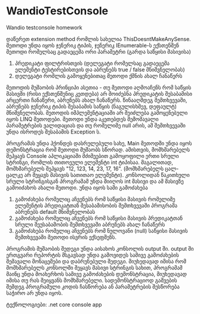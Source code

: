 # WandioTestConsole
Wandio testconsole homework

დაწერეთ extension method რომლის სახელია ThisDoesntMakeAnySense. მეთოდი უნდა იყოს ჯენერიკ ტიპის, ჯენერიკ IEnumerable-ს ექსთენშენ მეთოდი რომელსაც გადაეცემა ორი პარამეტრი (გარდა საწყისი მასივისა) 

1. პრედიკატი ფილტრისთვის (დელეგატი რომელსაც გადაეცემა ელემენტი ტესტირებისთვის და აბრუნებს true / false მნიშვნელობას)
2. დელეგატი რომლის გამოყენებითაც მეთოდი ქმნის ახალ ჩანაწერს

მეთოდის მუშაობის პრინციპი ასეთია - თუ მეთოდი აღმოაჩენს რომ საწყის მასივში (რისი ექსთენშენიც კეთდება) არ მოიძებნა პრედიკატის შესაბამისი არცერთი ჩანაწერი, აბრუნებს ახალ ჩანაწერს. წინააღმდეგ შემთხვევაში, აბრუნებს ჯენერიკ ტიპის შესაბამის საწყის (ნაგულისხმევ, დეფაულტ) მნიშვნელობას. მეთოდის იმპლემენტაციაში არ შეიძლება გამოყენებული იყოს LINQ მეთოდები. მეთოდი უნდა აკეთებდეს შემომავალი პარამეტრების ვალიდაციას და თუ რომელიმე null არის, ამ შემთხვევაში უნდა ისროდეს შესაბამის Exception ს.

პროგრამას უნდა ჰქონდეს დასრულებული სახე, Main მეთოდში უნდა იყოს დემონსტრაცია  რომ მეთოდი მუშაობს სწორად. ამისთვის,  მომხმარებელს შეჰყავს Console აპლიკაციაში მძიმეებით გამოყოფილი ერთი სრული სტრინგი, რომლის თითოეული ელემენტი int ტიპისაა. მაგალითად, მომხმარებელს შეჰყავს "12, 123, 14, 23, 17, 16". (მომხმარებელს ცალ-ცალკე არ შეყავს მასივის სათითაო ელემენტი). კონსოლიდან წაკითხული სრული სტრინგისგან პროგრამამ უნდა მიიღოს int მასივი და ამ მასივზე გამოიძახოს ახალი მეთოდი. უნდა იყოს სამი გამოძახება

1. გამოძახება რომელიც აჩვენებს რომ საწყისი მასივის რომელიმე ელემენტის პრედიკატთან შესაბამისობის შემთხვევაში პროგრამა აბრუნებს default მნიშვნელობას
2. გამოძახება რომელიც აჩვენებს რომ საწყისი მასივის პრედიკატთან სრული შეუსაბამობის შემთხვევაში აბრუნებს ახალ ჩანაწერს
3. გამოძახება რომელიც აჩვენებს რომ ნულოვანი (null) საწყისი მასივის შემთხვევაში მეთოდი ისვრის ექსეფშენს. 

პროგრამის მუშაობის შედეგი უნდა აისახოს კონსოლის output ში. output ში ერთგვარი რეპორტის მსგავსად უნდა გამოვიდეს სამივე გამოძახების შემავალი მონაცემები და დაბრუნებული შედეგი. მიუხედავად იმისა რომ მომხმარებელს კონსოლში შეყავს მასივი სტრინგის სახით, პროგრამამ მაინც უნდა მოახერხოს სამივე გამოძახების დემონსტრაცია, მიუხედავად იმისა თუ რას შეიყვანს მომხმარებელი.  სადემონსტრაციოდ გაშვების შემდეგ პროგრამული კოდის ჩასწორება ან პარამეტრების შესწორება საჭირო არ უნდა იყოს. 

ტექნოლოგიები: .net core console app

